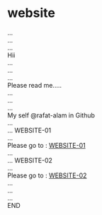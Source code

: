 # website
...
<br />
...
<br />
...
<br />
Hii
<br />
...
<br />
...
<br />
...
<br />
Please read me.....
<br />
...
<br />
...
<br />
...
<br />
My self @rafat-alam in Github
<br />
...
<br />
...             WEBSITE-01
<br />
...
<br />
Please go to : <a href="https://rafat-alam.github.io/quizzr/index1.html"> WEBSITE-01 </a>
<br />
...
<br />
...             WEBSITE-02
<br />
...
<br />
Please go to : <a href="https://rafat-alam.github.io/quizzr/index2.html"> WEBSITE-02 </a>
<br />
...
<br />
...
<br />
...
<br />
END
<br />